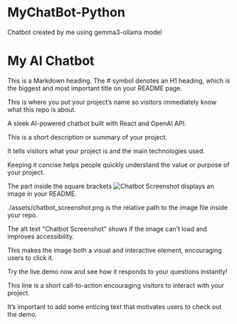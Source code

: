 # MyChatBot-Python
Chatbot created by me using gemma3-ollama model
# My AI Chatbot

This is a Markdown heading. The # symbol denotes an H1 heading, which is the biggest and most important title on your README page.

This is where you put your project’s name so visitors immediately know what this repo is about.

A sleek AI-powered chatbot built with React and OpenAI API.

This is a short description or summary of your project.

It tells visitors what your project is and the main technologies used.

Keeping it concise helps people quickly understand the value or purpose of your project.


The part inside the square brackets ![Chatbot Screenshot](...) displays an image in your README.

./assets/chatbot_screenshot.png is the relative path to the image file inside your repo.

The alt text "Chatbot Screenshot" shows if the image can’t load and improves accessibility.

This makes the image both a visual and interactive element, encouraging users to click it.

Try the live demo now and see how it responds to your questions instantly!

This line is a short call-to-action encouraging visitors to interact with your project.

It’s important to add some enticing text that motivates users to check out the demo.
